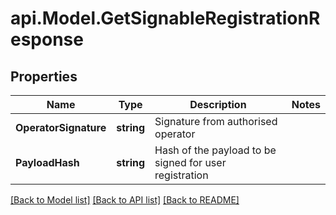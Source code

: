 # api.Model.GetSignableRegistrationResponse

## Properties

Name | Type | Description | Notes
------------ | ------------- | ------------- | -------------
**OperatorSignature** | **string** | Signature from authorised operator | 
**PayloadHash** | **string** | Hash of the payload to be signed for user registration | 

[[Back to Model list]](../README.md#documentation-for-models) [[Back to API list]](../README.md#documentation-for-api-endpoints) [[Back to README]](../README.md)

